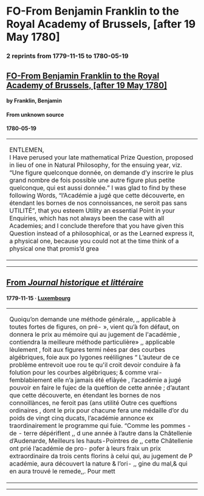 
# FO-From Benjamin Franklin to the Royal Academy of Brussels, [after 19 May 1780]

### 2 reprints from 1779-11-15 to 1780-05-19

## [FO-From Benjamin Franklin to the Royal Academy of Brussels, [after 19 May 1780]](https://founders.archives.gov/documents/Franklin/01-32-02-0281)

#### by Franklin, Benjamin

#### From unknown source

#### 1780-05-19

<table style="width: 100%;"><tr><td style="width: 50%">

ENTLEMEN,  
I Have perused your late mathematical Prize Question, proposed in lieu of one in Natural Philosophy, for the ensuing year, viz. “Une figure quelconque donnée, on demande d’y inscrire le plus grand nombre de fois possible une autre figure plus petite quelconque, qui est aussi donnée.” I was glad to find by these following Words, “l’Académie a jugé que cette découverte, en étendant les bornes de nos connoissances, ne seroit pas sans UTILITÉ”, that you esteem Utility an essential Point in your Enquiries, which has not always been the case with all Academies; and I conclude therefore that you have given this Question instead of a philosophical, or as the Learned express it, a physical one, because you could not at the time think of a physical one that promis’d grea
</td></tr></table>

---

## [From _Journal historique et littéraire_](http://data.theeuropeanlibrary.org/BibliographicResource/3000118436277)

#### 1779-11-15 &middot; [Luxembourg](http://dbpedia.org/resource/Luxembourg_City)

<table style="width: 100%;"><tr><td style="width: 50%">

Quoiqu’on demande une méthode générale, ,, applicable à toutes fortes de figures, on pré- », vient qu’à fon défaut, on donnera le prix au mémoire qui au jugement de l&#x27;académie , contiendra la meilleure méthode particulière» ,, applicable lèulement , foit aux figures termi nées par des courbes algébriques, foie aux po lygones reélilignes “ L’auteur de ce problème entrevoit uoe rou te qu&#x27;il croit devoir conduire à fa folution pour les courbes algébriques; &amp; comme vrai- femblabiement elle n’a jamais été efiàyée , l’académie a jugé pouvoir en faire le fujec de la queftion de cette année ; d’autant que cette découverte, en étendant les bornes de nos connoillànces, ne feroit pas (ans utilité Outre ces queftions ordinaires , dont le prix pour chacune fera une médaille d’or du poids de vingt cinq ducats, l’académie annonce ex traordinairement le programme qui fuie. “Comme les pommes - de - terre dépériflent ,, d une année à l’autre dans la Châtellenie d’Audenarde, Meilleurs les hauts-Pointres de ,, cette Châtellenie ont prié l’académie de pro- pofer à leurs fraix un prix extraordinaire da trois cents florins à celui qui, au jugement de P académie, aura découvert la nature &amp; l’ori- ,, gine du mal,&amp; qui en aura trouvé le remede,,. Pour mett
</td></tr></table>

---

